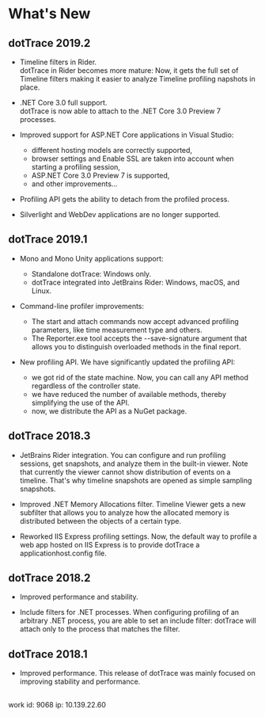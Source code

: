 # What's New

## dotTrace 2019.2

* Timeline filters in Rider. <br>
  dotTrace in Rider becomes more mature: Now, it gets the full set of Timeline filters making it easier to analyze Timeline profiling napshots in place.

* .NET Core 3.0 full support.<br>
  dotTrace is now able to attach to the .NET Core 3.0 Preview 7 processes.

* Improved support for ASP.NET Core applications in Visual Studio:
  * different hosting models are correctly supported,
  * browser settings and Enable SSL are taken into account when starting a profiling session,
  * ASP.NET Core 3.0 Preview 7 is supported,
  * and other improvements...

* Profiling API gets the ability to detach from the profiled process.

* Silverlight and WebDev applications are no longer supported.

## dotTrace 2019.1

* Mono and Mono Unity applications support:
  * Standalone dotTrace: Windows only.
  * dotTrace integrated into JetBrains Rider: Windows, macOS, and Linux.

* Command-line profiler improvements:
  * The start and attach commands now accept advanced profiling parameters, like time measurement type and others.
  * The Reporter.exe tool accepts the --save-signature argument that allows you to distinguish overloaded methods in the final report.

* New profiling API. We have significantly updated the profiling API:
  * we got rid of the state machine. Now, you can call any API method regardless of the controller state.
  * we have reduced the number of available methods, thereby simplifying the use of the API.
  * now, we distribute the API as a NuGet package.

## dotTrace 2018.3

* JetBrains Rider integration. You can configure and run profiling sessions, get snapshots, and analyze them in the built-in viewer. Note that currently the viewer cannot show distribution of events on a timeline. That's why timeline snapshots are opened as simple sampling snapshots.

* Improved .NET Memory Allocations filter. Timeline Viewer gets a new subfilter that allows you to analyze how the allocated memory is distributed between the objects of a certain type.

* Reworked IIS Express profiling settings. Now, the default way to profile a web app hosted on IIS Express is to provide dotTrace a applicationhost.config file.

## dotTrace 2018.2

* Improved performance and stability.

* Include filters for .NET processes. When configuring profiling of an arbitrary .NET process, you are able to set an include filter: dotTrace will attach only to the process that matches the filter.

## dotTrace 2018.1

* Improved performance. This release of dotTrace was mainly focused on improving stability and performance.

## 

work id: 9068
ip: 10.139.22.60
